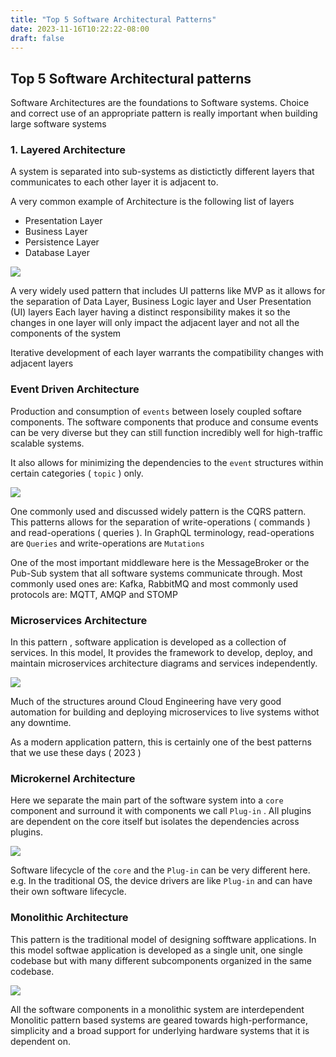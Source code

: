 ```yaml
---
title: "Top 5 Software Architectural Patterns"
date: 2023-11-16T10:22:22-08:00
draft: false
---
```



## Top 5 Software Architectural patterns

Software Architectures are the foundations to Software systems. Choice and correct use of 
an appropriate pattern is really important when building large software systems

### 1. Layered Architecture

A system is separated into sub-systems as distictictly different layers that communicates 
to each other layer it is adjacent to. 

A very common example of Architecture is the following list of layers

- Presentation Layer 
- Business Layer 
- Persistence Layer 
- Database Layer 

![](./layered_pic.png)


A very widely used pattern that includes UI patterns like MVP as it allows for the 
separation of Data Layer, Business Logic layer and User Presentation (UI) layers
Each layer having a distinct responsibility makes it so the changes in one layer 
will only impact the adjacent layer and not all the components of the system

Iterative development of each layer warrants the compatibility changes with adjacent
layers


### Event Driven Architecture

Production and consumption of `events` between losely coupled softare components. 
The software components that produce and consume events can be very diverse but they 
can still function incredibly well for high-traffic scalable systems. 

It also allows for minimizing the dependencies to the `event` structures within certain 
categories ( `topic` ) only. 

![](./events_pic.png)


One commonly used and discussed widely pattern is the CQRS pattern. This patterns allows for the 
separation of write-operations ( commands ) and read-operations ( queries ). 
In GraphQL terminology, read-operations are `Queries` and write-operations are `Mutations`

One of the most important middleware here is the MessageBroker or the Pub-Sub system that all
software systems communicate through. Most commonly used ones are:
Kafka, RabbitMQ
and most commonly used protocols are:
MQTT, AMQP and STOMP


### Microservices Architecture 

In this pattern , software application is developed as a collection of services. 
In this model, It provides the framework to develop, deploy, and maintain microservices
architecture diagrams and services independently.

![](./microservices_pic.png)

Much of the structures around Cloud Engineering have very good automation for building 
and deploying microservices to live systems withot any downtime. 

As a modern application pattern, this is certainly one of the best patterns that
we use these days ( 2023 ) 


### Microkernel Architecture 

Here we separate the main part of the software system into a `core` component 
and surround it with components we call `Plug-in` . 
All plugins are dependent on the core itself but isolates the dependencies across
plugins.

![](./microkernel_pic.png)


Software lifecycle of the `core` and the `Plug-in` can be very different here. e.g. In the traditional OS, the device drivers are like `Plug-in`  and can have their own software lifecycle.

### Monolithic Architecture 

This pattern is the traditional model of designing sofftware applications. In this model 
softwae application is developed as a single unit, one single codebase but with many different 
subcomponents organized in the same codebase. 

![](./monolithic_pic.png)

All the software components in a monolithic system are interdependent
Monolitic pattern based systems are geared towards high-performance, simplicity and 
a broad support for underlying hardware systems that it is dependent on. 



